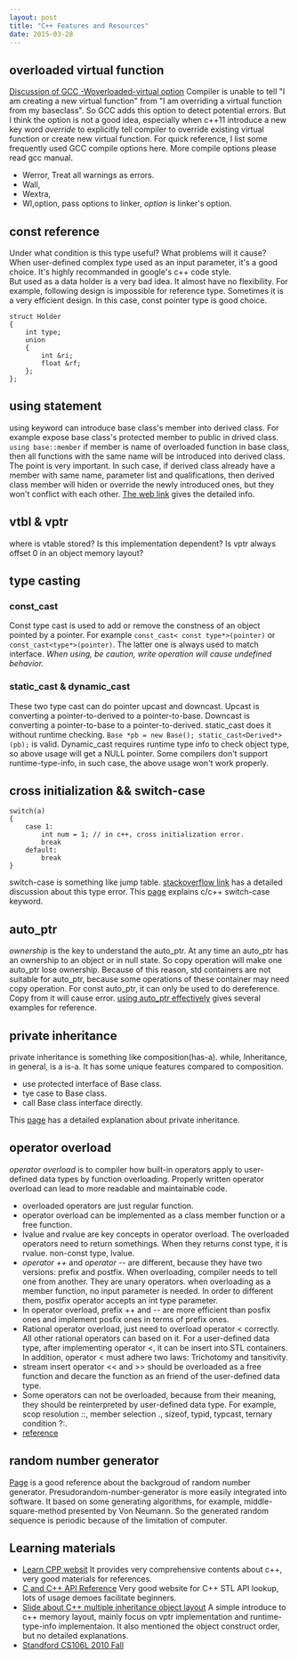 ```yaml
---
layout: post
title: "C++ Features and Resources"
date: 2015-03-28
---
```


## overloaded virtual function

[Discussion of GCC -Woverloaded-virtual option](https://gcc.gnu.org/ml/gcc/1999-02n/msg00180.html) 
Compiler is unable to tell "I am creating a new virtual function" from
"I am overriding a virtual function from my baseclass". So GCC adds this option 
to detect potential errors. But I think the option is not a good idea, especially
when c++11 introduce a new key word *override* to explicitly tell compiler to 
override existing virtual function or create new virtual function. For quick
reference, I list some frequently used GCC compile options here. More compile
options please read gcc manual. 

- Werror, Treat all warnings as errors.
- Wall, 
- Wextra,
- Wl,option, pass options to linker, *option* is linker's 
option.

## const reference

Under what condition is this type useful? What problems will it cause?
When user-defined complex type used as an input parameter, it's a good 
choice. It's  highly recommanded in google's c++ code style.     
But used as a data holder is a very bad idea. It almost have no flexibility.
For example, following design is impossible for reference type. Sometimes 
it is a very efficient design. In this case, const pointer type is good choice.

```
struct Holder
{
	int type;
	union
	{
		int &ri;
		float &rf;
	};
};
```

## using statement

using keyword can introduce base class's member into derived class.
For example expose base class's protected member to public in drived 
class.     `using base::member` if member is name of overloaded function 
in base class, then all functions with the same name will be introduced 
into derived class. The point is very important.     In such case, if 
derived class already have a member with same name, parameter list and 
qualifications, then derived class member will hiden or override the 
newly introduced ones, but they won't conflict with each other.
[The web link](http://en.cppreference.com/w/cpp/language/using_declaration)
gives the detailed info.

## vtbl & vptr
where is vtable stored? Is this implementation dependent?
Is vptr always offset 0 in an object memory layout?

## type casting

### const_cast
Const type cast is used to add or remove the constness of an object pointed
by a pointer. For example `const_cast< const type*>(pointer)` or 
`const_cast<type*>(pointer)`. The latter one is always used to match interface.
*When using, be caution, write operation will cause undefined behavior.*

### static_cast & dynamic_cast
These two type cast can do pointer upcast and downcast. Upcast is converting
a pointer-to-derived to a pointer-to-base. Downcast is converting a 
pointer-to-base to a pointer-to-derived. static_cast does it without runtime 
checking. `Base *pb = new Base(); static_cast<Derived*>(pb);` is valid.
Dynamic_cast requires runtime type info to check object type, so above usage
will get a NULL pointer. Some compilers don't support runtime-type-info,
in such case, the above usage won't work properly.

## cross initialization && switch-case

```
switch(a)
{
	case 1: 
		int num = 1; // in c++, cross initialization error.
		break
	default:
		break
}
```

switch-case is something like jump table.
[stackoverflow link](http://stackoverflow.com/questions/92396/why-cant-variables-be-declared-in-a-switch-statement)
has a detailed discussion about this type error.
This [page](http://www.complete-concrete-concise.com/programming/c/keyword-switch-case-default)
explains c/c++ switch-case keyword.

## auto_ptr
*ownership* is the key to understand the auto_ptr. At any time 
an auto_ptr has an ownership to an object or in null state.
So copy operation will make one auto_ptr lose ownership. 
Because of this reason, std containers are not suitable for 
auto_ptr, because some operations of these container may need
copy operation.     For const auto_ptr, it can only be used to 
do dereference. Copy from it will cause error.
[using auto_ptr effectively](http://www.gotw.ca/publications/using_auto_ptr_effectively.htm)
gives several examples for reference.

## private inheritance
private inheritance is something like composition(has-a).
while, Inheritance, in general, is a is-a. It has some
unique features compared to composition.

- use protected interface of Base class.
- tye case to Base class.
- call Base class interface directly.

This [page](https://isocpp.org/wiki/faq/private-inheritance) 
has a detailed explanation about private inheritance.

## operator overload
*operator overload* is to compiler how built-in operators apply to 
user-defined data types by function overloading. Properly written
operator overload can lead to more readable and maintainable code.

- overloaded operators are just regular function.
- operator overload can be implemented as a class
member function or a free function.
- lvalue and rvalue are key concepts in operator 
overload. The overloaded operators need to return 
somethings. When they returns const type, it is 
rvalue. non-const type, lvalue.
- *operator ++* and *operator --* are different, 
because they have two versions: prefix and postfix.
When overloading, compiler needs to tell one from 
another. They are unary operators. when overloading 
as a member function, no input parameter is needed.
In order to different them, postfix operator accepts
an int type parameter. 
- In operator overload, prefix ++ and -- are more 
efficient than posfix ones and implement posfix ones 
in terms of prefix ones.
- Rational operator overload, just need to overload 
operator < correctly. All other rational operators
can based on it. For a user-defined data type, after
implementing operator <, it can be insert into STL 
containers. In addition, operator < must adhere two 
laws: Trichotomy and tansitivity.
- stream insert operator << and >> should be 
overloaded as a free function and decare the 
function as an friend of the user-defined 
data type. 
- Some operators can not be overloaded, because 
from their meaning, they should be reinterpreted 
by user-defined data type. For example, scop resolution 
::, member selection ., sizeof, typid, typcast, 
ternary condition ?:.
- [reference](http://www.keithschwarz.com/cs106l/fall2010/course-reader/Ch10_OperatorOverloading.pdf)

## random number generator
[Page](http://www.scratchapixel.com/lessons/mathematics-physics-for-computer-graphics/monte-carlo-methods-in-practice/generating-random-numbers)
is a good reference about the backgroud of random number 
generator. Presudorandom-number-generator is more easily integrated 
into software. It based on some generating algorithms, for example,
middle-square-method presented by Von Neumann. So the generated 
random sequence is periodic because of the limitation of computer.

## Learning materials

- [Learn CPP websit](http://www.learncpp.com/) It provides very comprehensive 
contents about c++, very good materials for references.
- [C and C++ API Reference](http://www.cplusplus.com/) 
Very good website for C++ STL API lookup, lots of usage 
demoes facilitate beginners.
- [Slide about C++ multiple inheritance object layout](http://lifegoo.pluskid.org/upload/doc/object_models/C++%20Object%20Model.pdf) 
A simple introduce to c++ memory layout, mainly focus on vptr implementation 
and runtime-type-info implementaion. It also mentioned the object construct 
order, but no detailed explanations.
- [Standford CS106L 2010 Fall](http://www.keithschwarz.com/cs106l/fall2010/)
